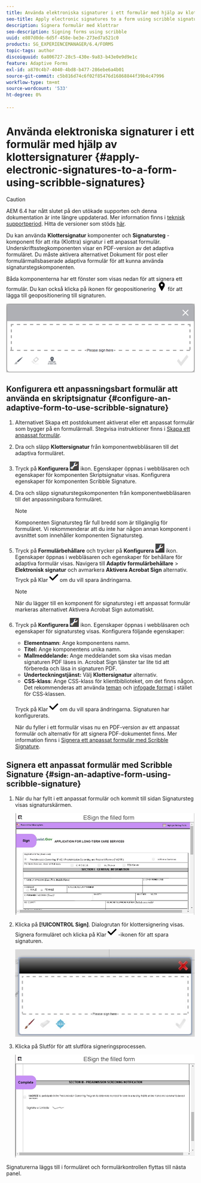```yaml
---
title: Använda elektroniska signaturer i ett formulär med hjälp av klottersignaturer
seo-title: Apply electronic signatures to a form using scribble signatures
description: Signera formulär med klottrar
seo-description: Signing forms using scribble
uuid: e807d0de-6d5f-458e-be3e-273ed7a521c0
products: SG_EXPERIENCEMANAGER/6.4/FORMS
topic-tags: author
discoiquuid: 6a806727-28c5-430e-9a83-b43e0e9d9e1c
feature: Adaptive Forms
exl-id: a870c4b7-4040-4bd8-b477-286ebe6a4b01
source-git-commit: c5b816d74c6f02f85476d16868844f39b4c47996
workflow-type: tm+mt
source-wordcount: '533'
ht-degree: 0%

---
```


# Använda elektroniska signaturer i ett formulär med hjälp av klottersignaturer {#apply-electronic-signatures-to-a-form-using-scribble-signatures}

>[!CAUTION]
>
>AEM 6.4 har nått slutet på den utökade supporten och denna dokumentation är inte längre uppdaterad. Mer information finns i [teknisk supportperiod](https://helpx.adobe.com/support/programs/eol-matrix.html). Hitta de versioner som stöds [här](https://experienceleague.adobe.com/docs/).

Du kan använda **Klottersignatur** komponenter och **Signatursteg** -komponent för att rita (Klottra) signatur i ett anpassat formulär. Underskriftsstegkomponenten visar en PDF-version av det adaptiva formuläret. Du måste aktivera alternativet Dokument för post eller formulärmallsbaserade adaptiva formulär för att kunna använda signaturstegskomponenten.

Båda komponenterna har ett fönster som visas nedan för att signera ett formulär. Du kan också klicka på ikonen för geopositionering ![aem_6_3_geolocation](assets/aem_6_3_geolocation.png) för att lägga till geopositionering till signaturen.

![Dialogrutan Klottra signering](assets/scribble-signature.png)

## Konfigurera ett anpassningsbart formulär att använda en skriptsignatur {#configure-an-adaptive-form-to-use-scribble-signature}

1. Alternativet Skapa ett postdokument aktiverat eller ett anpassat formulär som bygger på en formulärmall. Stegvisa instruktioner finns i [Skapa ett anpassat formulär](/help/forms/using/creating-adaptive-form.md).
1. Dra och släpp **Klottersignatur** från komponentwebbläsaren till det adaptiva formuläret.
1. Tryck på **Konfigurera** ![konfigurera](assets/configure.png) ikon. Egenskaper öppnas i webbläsaren och egenskaper för komponenten Skriptsignatur visas. Konfigurera egenskaper för komponenten Scribble Signature.
1. Dra och släpp signaturstegskomponenten från komponentwebbläsaren till det anpassningsbara formuläret.

   >[!NOTE]
   >
   >Komponenten Signatursteg får full bredd som är tillgänglig för formuläret. Vi rekommenderar att du inte har någon annan komponent i avsnittet som innehåller komponenten Signatursteg.

1. Tryck på **Formulärbehållare** och trycker på **Konfigurera** ![konfigurera](assets/configure.png) ikon. Egenskaper öppnas i webbläsaren och egenskaper för behållare för adaptiva formulär visas. Navigera till **Adaptiv formulärbehållare** > **Elektronisk signatur** och avmarkera **Aktivera Acrobat Sign** alternativ. Tryck på Klar ![aem_6_3_forms_save](assets/aem_6_3_forms_save.png) om du vill spara ändringarna.

   >[!NOTE]
   >
   >När du lägger till en komponent för signatursteg i ett anpassat formulär markeras alternativet Aktivera Acrobat Sign automatiskt.

1. Tryck på **Konfigurera** ![konfigurera](assets/configure.png) ikon. Egenskaper öppnas i webbläsaren och egenskaper för signatursteg visas. Konfigurera följande egenskaper:

   * **Elementnamn**: Ange komponentens namn.
   * **Titel:** Ange komponentens unika namn.
   * **Mallmeddelande:** Ange meddelandet som ska visas medan signaturen PDF läses in. Acrobat Sign tjänster tar lite tid att förbereda och läsa in signaturen PDF.
   * **Underteckningstjänst:** Välj **Klottersignatur** alternativ.
   * **CSS-klass**: Ange CSS-klass för klientbiblioteket, om det finns någon. Det rekommenderas att använda [teman](/help/forms/using/themes.md) och [infogade format](/help/forms/using/inline-style-adaptive-forms.md) i stället för CSS-klassen.

   Tryck på Klar ![aem_6_3_forms_save](assets/aem_6_3_forms_save.png) om du vill spara ändringarna. Signaturen har konfigurerats.

   När du fyller i ett formulär visas nu en PDF-version av ett anpassat formulär och alternativ för att signera PDF-dokumentet finns. Mer information finns i [Signera ett anpassat formulär med Scribble Signature](/help/forms/using/signing-forms-using-scribble.md#p-sign-an-adaptive-form-using-scribble-signature-p).

## Signera ett anpassat formulär med Scribble Signature {#sign-an-adaptive-form-using-scribble-signature}

1. När du har fyllt i ett anpassat formulär och kommit till sidan Signatursteg visas signaturskärmen.

   ![Signaturskärm för EchoSign-sida](assets/esignscribblesign.jpg)

1. Klicka på **[!UICONTROL Sign]**. Dialogrutan för klottersignering visas. Signera formuläret och klicka på Klar ![aem_6_3_forms_save](assets/aem_6_3_forms_save.png) -ikonen för att spara signaturen.

   ![Dialogrutan Klottra signering](assets/scribblewidget.jpg)

1. Klicka på Slutför för att slutföra signeringsprocessen.

   ![Slutför signeringsprocessen](assets/scribblecomplete.jpg)

Signaturerna läggs till i formuläret och formulärkontrollen flyttas till nästa panel.
